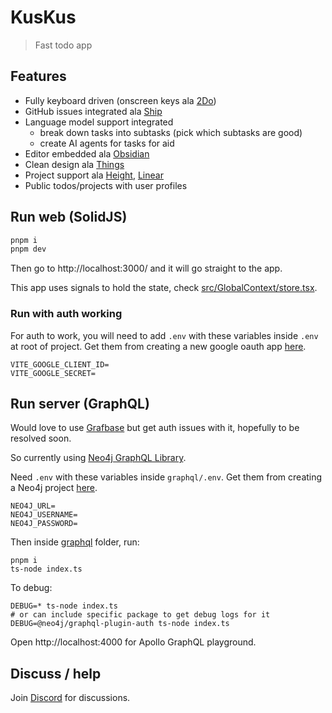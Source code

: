 # KusKus

> Fast todo app

## Features

- Fully keyboard driven (onscreen keys ala [2Do](https://www.2doapp.com/))
- GitHub issues integrated ala [Ship](https://www.realartists.com/blog/ship-20.html)
- Language model support integrated
  - break down tasks into subtasks (pick which subtasks are good)
  - create AI agents for tasks for aid
- Editor embedded ala [Obsidian](https://obsidian.md/)
- Clean design ala [Things](https://culturedcode.com/things/)
- Project support ala [Height](https://height.app/), [Linear](https://linear.app/)
- Public todos/projects with user profiles

## Run web (SolidJS)

```bash
pnpm i
pnpm dev
```

Then go to http://localhost:3000/ and it will go straight to the app.

This app uses signals to hold the state, check [src/GlobalContext/store.tsx](src/GlobalContext/store.tsx).

### Run with auth working

For auth to work, you will need to add `.env` with these variables inside `.env` at root of project. Get them from creating a new google oauth app [here](https://console.cloud.google.com/welcome).

```
VITE_GOOGLE_CLIENT_ID=
VITE_GOOGLE_SECRET=
```

## Run server (GraphQL)

Would love to use [Grafbase](https://grafbase.com/) but get auth issues with it, hopefully to be resolved soon.

So currently using [Neo4j GraphQL Library](https://neo4j.com/docs/graphql-manual/current/).

Need `.env` with these variables inside `graphql/.env`. Get them from creating a Neo4j project [here](https://console.neo4j.io).

```
NEO4J_URL=
NEO4J_USERNAME=
NEO4J_PASSWORD=
```

Then inside [graphql](graphql) folder, run:

```
pnpm i
ts-node index.ts
```

To debug:

```
DEBUG=* ts-node index.ts
# or can include specific package to get debug logs for it
DEBUG=@neo4j/graphql-plugin-auth ts-node index.ts
```

Open http://localhost:4000 for Apollo GraphQL playground.

## Discuss / help

Join [Discord](https://discord.gg/f8YHjyrX3h) for discussions.
